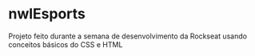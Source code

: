 # nwlEsports
Projeto feito durante a semana de desenvolvimento da Rockseat usando conceitos básicos do CSS e HTML

